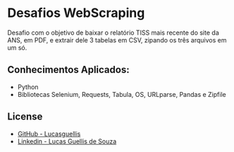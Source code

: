 # Desafios WebScraping

Desafio com o objetivo de baixar o relatório TISS mais recente do site da ANS, em PDF, e extrair dele 3 tabelas em CSV, zipando os três arquivos em um só.


## Conhecimentos Aplicados:

- Python
- Bibliotecas Selenium, Requests, Tabula, OS, URLparse, Pandas e Zipfile
 
 
 ##  License

- [GitHub - Lucasguellis](https://github.com/lucasguellis)
- [Linkedin - Lucas Guellis de Souza](https://www.linkedin.com/in/lucas-guellis-de-souza-7573a1196/)
